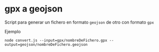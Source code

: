 # gpx a geojson

Script para generar un fichero en formato ```geojson``` de otro con formato ```gpx```

Ejemplo
```
node convert.js --input=gpx/nombreDeFichero.gpx --output=geojson/nombreDeFichero.geojson
```